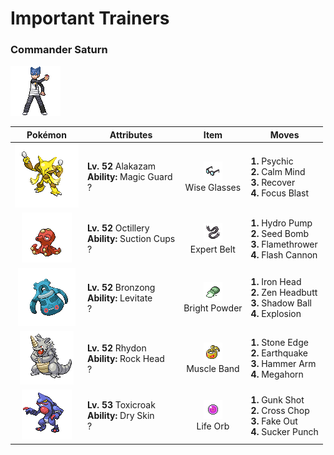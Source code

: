 # Important Trainers

### Commander Saturn

![Commander Saturn](../../assets/important_trainers/saturn.png)

| Pokémon | Attributes | Item | Moves |
|:-------:|------------|:----:|-------|
| ![Alakazam](../../assets/sprites/alakazam/front.gif) | **Lv. 52** Alakazam<br>**Ability:** <span class="tooltip" title="The Pokémon only takes damage from attacks.">Magic Guard</span><br>? | ![Wise Glasses](../../assets/items/wise_glasses.png "Wise Glasses")<br><span class="tooltip" title="An item to be held by a Pokémon. It is a thick pair of glasses that slightly boosts the power of special moves.">Wise Glasses</span> | **1.** Psychic<br>**2.** Calm Mind<br>**3.** Recover<br>**4.** Focus Blast |
| ![Octillery](../../assets/sprites/octillery/front.gif) | **Lv. 52** Octillery<br>**Ability:** <span class="tooltip" title="Negates moves that force switching out.">Suction Cups</span><br>? | ![Expert Belt](../../assets/items/expert_belt.png "Expert Belt")<br><span class="tooltip" title="An item to be held by a Pokémon. It is a well-worn belt that slightly boosts the power of supereffective moves.">Expert Belt</span> | **1.** Hydro Pump<br>**2.** Seed Bomb<br>**3.** Flamethrower<br>**4.** Flash Cannon |
| ![Bronzong](../../assets/sprites/bronzong/front.gif) | **Lv. 52** Bronzong<br>**Ability:** <span class="tooltip" title="Gives full immunity to all Ground-type moves.">Levitate</span><br>? | ![Bright Powder](../../assets/items/bright_powder.png "Bright Powder")<br><span class="tooltip" title="An item to be held by a Pokémon. It casts a tricky glare that lowers the opponent’s accuracy.">Bright Powder</span> | **1.** Iron Head<br>**2.** Zen Headbutt<br>**3.** Shadow Ball<br>**4.** Explosion |
| ![Rhydon](../../assets/sprites/rhydon/front.gif) | **Lv. 52** Rhydon<br>**Ability:** <span class="tooltip" title="Protects the Pokémon from recoil damage.">Rock Head</span><br>? | ![Muscle Band](../../assets/items/muscle_band.png "Muscle Band")<br><span class="tooltip" title="An item to be held by a Pokémon. It is a headband that slightly boosts the power of physical moves.">Muscle Band</span> | **1.** Stone Edge<br>**2.** Earthquake<br>**3.** Hammer Arm<br>**4.** Megahorn |
| ![Toxicroak](../../assets/sprites/toxicroak/front.gif) | **Lv. 53** Toxicroak<br>**Ability:** <span class="tooltip" title="Reduces HP if it is hot. Water restores HP.">Dry Skin</span><br>? | ![Life Orb](../../assets/items/life_orb.png "Life Orb")<br><span class="tooltip" title="An item to be held by a Pokémon. It boosts the power of moves, but at the cost of some HP on each hit.">Life Orb</span> | **1.** Gunk Shot<br>**2.** Cross Chop<br>**3.** Fake Out<br>**4.** Sucker Punch |


